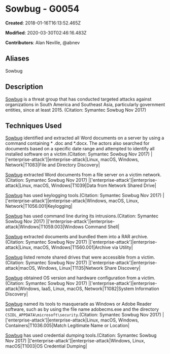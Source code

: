 # Sowbug - G0054

**Created**: 2018-01-16T16:13:52.465Z

**Modified**: 2020-03-30T02:46:16.483Z

**Contributors**: Alan Neville, @abnev

## Aliases

Sowbug

## Description

[Sowbug](https://attack.mitre.org/groups/G0054) is a threat group that has conducted targeted attacks against organizations in South America and Southeast Asia, particularly government entities, since at least 2015. (Citation: Symantec Sowbug Nov 2017)

## Techniques Used


[Sowbug](https://attack.mitre.org/groups/G0054) identified and extracted all Word documents on a server by using a command containing * .doc and *.docx. The actors also searched for documents based on a specific date range and attempted to identify all installed software on a victim.(Citation: Symantec Sowbug Nov 2017)
|['enterprise-attack']|enterprise-attack|Linux, macOS, Windows, Network|T1083|File and Directory Discovery|


[Sowbug](https://attack.mitre.org/groups/G0054) extracted Word documents from a file server on a victim network.(Citation: Symantec Sowbug Nov 2017)
|['enterprise-attack']|enterprise-attack|Linux, macOS, Windows|T1039|Data from Network Shared Drive|


[Sowbug](https://attack.mitre.org/groups/G0054) has used keylogging tools.(Citation: Symantec Sowbug Nov 2017)
|['enterprise-attack']|enterprise-attack|Windows, macOS, Linux, Network|T1056.001|Keylogging|


[Sowbug](https://attack.mitre.org/groups/G0054) has used command line during its intrusions.(Citation: Symantec Sowbug Nov 2017)
|['enterprise-attack']|enterprise-attack|Windows|T1059.003|Windows Command Shell|


[Sowbug](https://attack.mitre.org/groups/G0054) extracted documents and bundled them into a RAR archive.(Citation: Symantec Sowbug Nov 2017)
|['enterprise-attack']|enterprise-attack|Linux, macOS, Windows|T1560.001|Archive via Utility|


[Sowbug](https://attack.mitre.org/groups/G0054) listed remote shared drives that were accessible from a victim.(Citation: Symantec Sowbug Nov 2017)
|['enterprise-attack']|enterprise-attack|macOS, Windows, Linux|T1135|Network Share Discovery|


[Sowbug](https://attack.mitre.org/groups/G0054) obtained OS version and hardware configuration from a victim.(Citation: Symantec Sowbug Nov 2017)
|['enterprise-attack']|enterprise-attack|Windows, IaaS, Linux, macOS, Network|T1082|System Information Discovery|


[Sowbug](https://attack.mitre.org/groups/G0054) named its tools to masquerade as Windows or Adobe Reader software, such as by using the file name adobecms.exe and the directory <code>CSIDL_APPDATA\microsoft\security</code>.(Citation: Symantec Sowbug Nov 2017)
|['enterprise-attack']|enterprise-attack|Linux, macOS, Windows, Containers|T1036.005|Match Legitimate Name or Location|


[Sowbug](https://attack.mitre.org/groups/G0054) has used credential dumping tools.(Citation: Symantec Sowbug Nov 2017)
|['enterprise-attack']|enterprise-attack|Windows, Linux, macOS|T1003|OS Credential Dumping|

